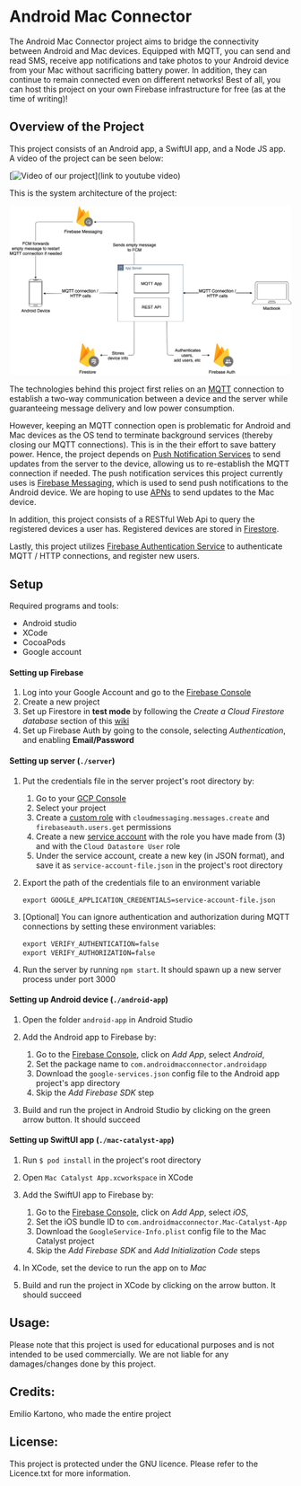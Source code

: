 # Android Mac Connector

The Android Mac Connector project aims to bridge the connectivity between Android and Mac devices. Equipped with MQTT, you can send and read SMS, receive app notifications and take photos to your Android device from your Mac without sacrificing battery power. In addition, they can continue to remain connected even on different networks! Best of all, you can host this project on your own Firebase infrastructure for free (as at the time of writing)!

## Overview of the Project

This project consists of an Android app, a SwiftUI app, and a Node JS app. A video of the project can be seen below:

[![Video of our project](docs/video-image.png)](link to youtube video)

This is the system architecture of the project:

![](docs/diagram.png)

The technologies behind this project first relies on an [MQTT](https://mqtt.org/) connection to establish a two-way communication between a device and the server while guaranteeing message delivery and low power consumption. 

However, keeping an MQTT connection open is problematic for Android and Mac devices as the OS tend to terminate background services (thereby closing our MQTT connections). This is in the their effort to save battery power. Hence, the project depends on [Push Notification Services](https://en.wikipedia.org/wiki/Push_technology#Push_notification) to send updates from the server to the device, allowing us to re-establish the MQTT connection if needed. The push notification services this project currently uses is [Firebase Messaging](https://firebase.google.com/docs/cloud-messaging), which is used to send push notifications to the Android device. We are hoping to use [APNs](https://developer.apple.com/go/?id=push-notifications) to send updates to the Mac device.

In addition, this project consists of a RESTful Web Api to query the registered devices a user has. Registered devices are stored in [Firestore](https://firebase.google.com/docs/firestore).

Lastly, this project utilizes [Firebase Authentication Service](https://firebase.google.com/docs/auth) to authenticate MQTT / HTTP connections, and register new users. 

## Setup
Required programs and tools: 

* Android studio
* XCode
* CocoaPods
* Google account

#### Setting up Firebase
1. Log into your Google Account and go to the [Firebase Console](https://console.firebase.google.com/)
2. Create a new project
3. Set up Firestore in **test mode** by following the *Create a Cloud Firestore database* section of this [wiki](https://firebase.google.com/docs/firestore/quickstart#create)
4. Set up Firebase Auth by going to the console, selecting *Authentication*, and enabling **Email/Password**

#### Setting up server (```./server```)
1. Put the credentials file in the server project's root directory by:

    1. Go to your [GCP Console](https://console.cloud.google.com)
    2. Select your project
    3. Create a [custom role](https://cloud.google.com/iam/docs/creating-custom-roles) with ```cloudmessaging.messages.create``` and ```firebaseauth.users.get``` permissions
    4. Create a new [service account](https://cloud.google.com/iam/docs/creating-managing-service-accounts#creating) with the role you have made from (3) and with the ```Cloud Datastore User``` role
    5. Under the service account, create a new key (in JSON format), and save it as ```service-account-file.json``` in the project's root directory

2. Export the path of the credentials file to an environment variable

    ```
    export GOOGLE_APPLICATION_CREDENTIALS=service-account-file.json
    ```

3. [Optional] You can ignore authentication and authorization during MQTT connections by setting these environment variables:

    ```
    export VERIFY_AUTHENTICATION=false
    export VERIFY_AUTHORIZATION=false
    ```

4. Run the server by running ```npm start```. It should spawn up a new server process under port 3000

#### Setting up Android device (```./android-app```)
1. Open the folder ```android-app``` in Android Studio
2. Add the Android app to Firebase by:

    1. Go to the [Firebase Console](https://console.firebase.google.com/), click on *Add App*, select *Android*, 
    2. Set the package name to ```com.androidmacconnector.androidapp```
    3. Download the ```google-services.json``` config file to the Android app project's app directory
    4. Skip the *Add Firebase SDK* step

3. Build and run the project in Android Studio by clicking on the green arrow button. It should succeed

#### Setting up SwiftUI app (```./mac-catalyst-app```)
1. Run ```$ pod install``` in the project's root directory
2. Open ```Mac Catalyst App.xcworkspace``` in XCode
3. Add the SwiftUI app to Firebase by:

    1. Go to the [Firebase Console](https://console.firebase.google.com/), click on *Add App*, select *iOS*, 
    2. Set the iOS bundle ID to ```com.androidmacconnector.Mac-Catalyst-App```
    3. Download the ```GoogleService-Info.plist``` config file to the Mac Catalyst project
    4. Skip the *Add Firebase SDK* and *Add Initialization Code* steps

4. In XCode, set the device to run the app on to *Mac*
5. Build and run the project in XCode by clicking on the arrow button. It should succeed

## Usage:
Please note that this project is used for educational purposes and is not intended to be used commercially. We are not liable for any damages/changes done by this project.

## Credits:

Emilio Kartono, who made the entire project

## License:

This project is protected under the GNU licence. Please refer to the Licence.txt for more information.

